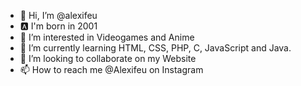 - 👋 Hi, I’m @alexifeu
- 🅰️ I'm born in 2001
- 👀 I’m interested in Videogames and Anime
- 🌱 I’m currently learning HTML, CSS, PHP, C, JavaScript and Java.
- 💞️ I’m looking to collaborate on my Website
- 📫 How to reach me @Alexifeu on Instagram
